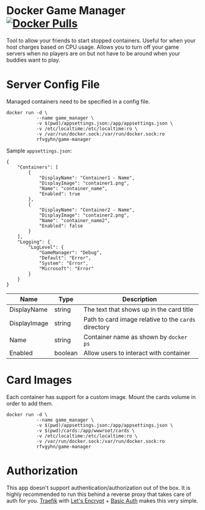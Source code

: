 # Docker Game Manager [![Docker Pulls]][0]

Tool to allow your friends to start stopped containers. Useful for when your host charges based on CPU usage.
Allows you to turn off your game servers when no players are on but not have to be around when your buddies
want to play.

# Server Config File

Managed containers need to be specified in a config file.

    docker run -d \
               --name game_manager \
               -v $(pwd)/appsettings.json:/app/appsettings.json \
               -v /etc/localtime:/etc/localtime:ro \
               -v /var/run/docker.sock:/var/run/docker.sock:ro
               rfvgyhn/game-manager
    
Sample `appsettings.json`:

    {
        "Containers": [
            {
                "DisplayName": "Container1 - Name",
                "DisplayImage": "container1.png",
                "Name": "container_name",
                "Enabled": true
            },
            {
                "DisplayName": "Container2 - Name",
                "DisplayImage": "container2.png",
                "Name": "container_name2",
                "Enabled": false
            }
        ],
        "Logging": {
            "LogLevel": {
                "GameManager": "Debug",
                "Default": "Error",
                "System": "Error",
                "Microsoft": "Error"
            }
        }
    }


Name         | Type    | Description 
-------------|---------|--------------
DisplayName  | string  | The text that shows up in the card title
DisplayImage | string  | Path to card image relative to the `cards` directory
Name         | string  | Container name as shown by `docker ps`
Enabled      | boolean | Allow users to interact with container

# Card Images

Each container has support for a custom image. Mount the cards volume in order to add them.

    docker run -d \
               --name game_manager \
               -v $(pwd)/appsettings.json:/app/appsettings.json \
               -v $(pwd)/cards:/app/wwwroot/cards \
               -v /etc/localtime:/etc/localtime:ro \
               -v /var/run/docker.sock:/var/run/docker.sock:ro
               rfvgyhn/game-manager
               
# Authorization

This app doesn't support authentication/authorization out of the box. It is highly recommended to run this behind
 a reverse proxy that takes care of auth for you. [Traefik] with [Let's Encrypt] + [Basic Auth] makes this very simple.

[Docker Pulls]: https://img.shields.io/docker/pulls/rfvgyhn/game-manager.svg
[Traefik]: https://docs.traefik.io/
[Let's Encrypt]: https://docs.traefik.io/https/acme/
[Basic Auth]: https://docs.traefik.io/middlewares/basicauth/
[0]: https://hub.docker.com/r/rfvgyhn/game-manager